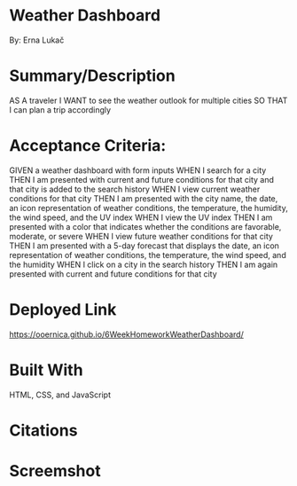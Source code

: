 # Weather Dashboard
By: Erna Lukač

# Summary/Description
AS A traveler
I WANT to see the weather outlook for multiple cities
SO THAT I can plan a trip accordingly

# Acceptance Criteria: 

GIVEN a weather dashboard with form inputs
WHEN I search for a city
THEN I am presented with current and future conditions for that city and that city is added to the search history
WHEN I view current weather conditions for that city
THEN I am presented with the city name, the date, an icon representation of weather conditions, the temperature, the humidity, the wind speed, and the UV index
WHEN I view the UV index
THEN I am presented with a color that indicates whether the conditions are favorable, moderate, or severe
WHEN I view future weather conditions for that city
THEN I am presented with a 5-day forecast that displays the date, an icon representation of weather conditions, the temperature, the wind speed, and the humidity
WHEN I click on a city in the search history
THEN I am again presented with current and future conditions for that city

# Deployed Link
https://ooernica.github.io/6WeekHomeworkWeatherDashboard/

# Built With
HTML, CSS, and JavaScript

# Citations

# Screemshot